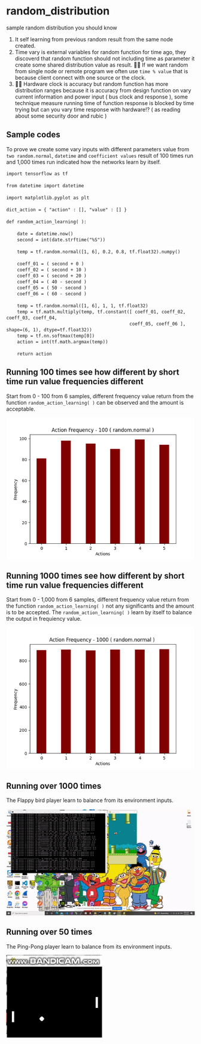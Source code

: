 # random_distribution
sample random distribution you should know

1. It self learning from previous random result from the same node created.
2. Time vary is external variables for random function for time ago, they discoverd that random function should not including time as parameter it create some shared distribution value as result. 🧸💬 If we want random from single node or remote program we often use ```time % value``` that is because client connect with one source or the clock. 
3. 🐑💬 Hardware clock is accuracy but random function has more distribution ranges because it is accuracy from design function on vary current information and power input ( bus clock and response ), some technique measure running time of function response is blocked by time trying but can you vary time response with hardware⁉️ ( as reading about some security door and rubic )

## Sample codes ##

To prove we create some vary inputs with different parameters value from ```two random.normal```, ```datetime``` and ```coefficient values``` result of 100 times run and 1,000 times run indicated how the networks learn by itself.

```
import tensorflow as tf

from datetime import datetime

import matplotlib.pyplot as plt

dict_action = { "action" : [], "value" : [] }

def random_action_learning( ): 

	date = datetime.now()
	second = int(date.strftime("%S"))
	
	temp = tf.random.normal([1, 6], 0.2, 0.8, tf.float32).numpy()
	
	coeff_01 = ( second + 0 ) 
	coeff_02 = ( second + 10 ) 
	coeff_03 = ( second + 20 ) 
	coeff_04 = ( 40 - second ) 
	coeff_05 = ( 50 - second ) 
	coeff_06 = ( 60 - second ) 
	
	temp = tf.random.normal([1, 6], 1, 1, tf.float32)
	temp = tf.math.multiply(temp, tf.constant([ coeff_01, coeff_02, coeff_03, coeff_04, 
                                              coeff_05, coeff_06 ], shape=(6, 1), dtype=tf.float32))
	temp = tf.nn.softmax(temp[0])
	action = int(tf.math.argmax(temp))

	return action
```

## Running 100 times see how different by short time run value frequencies different ##

Start from 0 - 100 from 6 samples, different frequency value return from the function ```random_action_learning( )``` can be observed and the amount is acceptable.

![name-of-you-image](https://github.com/jkaewprateep/random_distribution/blob/main/Figure_1.png)

## Running 1000 times see how different by short time run value frequencies different ##

Start from 0 - 1,000 from 6 samples, different frequency value return from the function ```random_action_learning( )``` not any significants and the amount is to be accepted. The ```random_action_learning( )``` learn by itself to balance the output in frequiency value.

![name-of-you-image](https://github.com/jkaewprateep/random_distribution/blob/main/Figure_2.png)

## Running over 1000 times ##

The Flappy bird player learn to balance from its environment inputs.

![name-of-you-image](https://github.com/jkaewprateep/random_distribution/blob/main/FlappyBird_small.gif)

## Running over 50 times ##

The Ping-Pong player learn to balance from its environment inputs.

![name-of-you-image](https://github.com/jkaewprateep/random_distribution/blob/main/Pong%20Game.gif)
